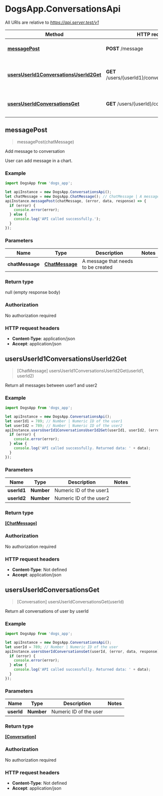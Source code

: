 # DogsApp.ConversationsApi

All URIs are relative to *https://api.server.test/v1*

Method | HTTP request | Description
------------- | ------------- | -------------
[**messagePost**](ConversationsApi.md#messagePost) | **POST** /message | Add message to conversation
[**usersUserId1ConversationsUserId2Get**](ConversationsApi.md#usersUserId1ConversationsUserId2Get) | **GET** /users/{userId1}/conversations/{userId2} | Return all messages between user1 and user2
[**usersUserIdConversationsGet**](ConversationsApi.md#usersUserIdConversationsGet) | **GET** /users/{userId}/conversations | Return all conversations of user by userId



## messagePost

> messagePost(chatMessage)

Add message to conversation

User can add message in a chart.

### Example

```javascript
import DogsApp from 'dogs_app';

let apiInstance = new DogsApp.ConversationsApi();
let chatMessage = new DogsApp.ChatMessage(); // ChatMessage | A message that needs to be created
apiInstance.messagePost(chatMessage, (error, data, response) => {
  if (error) {
    console.error(error);
  } else {
    console.log('API called successfully.');
  }
});
```

### Parameters


Name | Type | Description  | Notes
------------- | ------------- | ------------- | -------------
 **chatMessage** | [**ChatMessage**](ChatMessage.md)| A message that needs to be created | 

### Return type

null (empty response body)

### Authorization

No authorization required

### HTTP request headers

- **Content-Type**: application/json
- **Accept**: application/json


## usersUserId1ConversationsUserId2Get

> [ChatMessage] usersUserId1ConversationsUserId2Get(userId1, userId2)

Return all messages between user1 and user2

### Example

```javascript
import DogsApp from 'dogs_app';

let apiInstance = new DogsApp.ConversationsApi();
let userId1 = 789; // Number | Numeric ID of the user1
let userId2 = 789; // Number | Numeric ID of the user2
apiInstance.usersUserId1ConversationsUserId2Get(userId1, userId2, (error, data, response) => {
  if (error) {
    console.error(error);
  } else {
    console.log('API called successfully. Returned data: ' + data);
  }
});
```

### Parameters


Name | Type | Description  | Notes
------------- | ------------- | ------------- | -------------
 **userId1** | **Number**| Numeric ID of the user1 | 
 **userId2** | **Number**| Numeric ID of the user2 | 

### Return type

[**[ChatMessage]**](ChatMessage.md)

### Authorization

No authorization required

### HTTP request headers

- **Content-Type**: Not defined
- **Accept**: application/json


## usersUserIdConversationsGet

> [Conversation] usersUserIdConversationsGet(userId)

Return all conversations of user by userId

### Example

```javascript
import DogsApp from 'dogs_app';

let apiInstance = new DogsApp.ConversationsApi();
let userId = 789; // Number | Numeric ID of the user
apiInstance.usersUserIdConversationsGet(userId, (error, data, response) => {
  if (error) {
    console.error(error);
  } else {
    console.log('API called successfully. Returned data: ' + data);
  }
});
```

### Parameters


Name | Type | Description  | Notes
------------- | ------------- | ------------- | -------------
 **userId** | **Number**| Numeric ID of the user | 

### Return type

[**[Conversation]**](Conversation.md)

### Authorization

No authorization required

### HTTP request headers

- **Content-Type**: Not defined
- **Accept**: application/json

